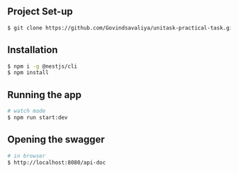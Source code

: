 ## Project Set-up

```bash
$ git clone https://github.com/Govindsavaliya/unitask-practical-task.git
```

## Installation

```bash
$ npm i -g @nestjs/cli
$ npm install
```

## Running the app

```bash
# watch mode
$ npm run start:dev
```

## Opening the swagger

```bash
# in browser 
$ http://localhost:8080/api-doc 
```
